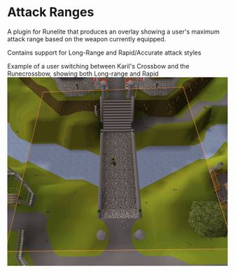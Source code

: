 # Attack Ranges
A plugin for Runelite that produces an overlay showing a user's maximum attack range based on the weapon currently equipped.

Contains support for Long-Range and Rapid/Accurate attack styles

Example of a user switching between Karil's Crossbow and the Runecrossbow, showing both Long-range and Rapid
![](rcb.gif)

